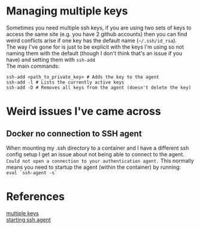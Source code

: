 # Managing multiple keys
Sometimes you need multiple ssh keys, if you are using two sets of keys to access the same site (e.g. you have 2 github accounts) then you can find weird conflicts arise if one key has the default name (`~/.ssh/id_rsa`).  
The way I've gone for is just to be explicit with the keys I'm using so not naming them with the default (though I don't think that's an issue if you have) and setting them with `ssh-add`  
The main commands:  
```
ssh-add <path_to_private_key> # Adds the key to the agent
ssh-add -l # Lists the currently active keys
ssh-add -D # Removes all keys from the agent (doesn't delete the key)
```

# Weird issues I've came across
## Docker no connection to SSH agent
When mounting my .ssh directory to a container and I have a different ssh config setup I get an issue about not being able to connect to the agent.  
```Could not open a connection to your authentication agent.```
This normally means you need to startup the agent (within the container) by running:  
```eval `ssh-agent -s` ```

# References
[multiple keys](https://www.freecodecamp.org/news/how-to-manage-multiple-ssh-keys)  
[starting ssh agent](https://stackoverflow.com/questions/17846529/could-not-open-a-connection-to-your-authentication-agent)

